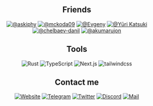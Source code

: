 <h2 align="center">Friends</h2>
<p align="center">
<a href="https://github.com/askiphy"><img src="https://img.shields.io/badge/-Sergey%20Fomchukov-000000?style=for-the-badge" alt="@askiphy"></a>
<a href="https://github.com/mckoda09"><img src="https://img.shields.io/badge/-mckoda09-000000?style=for-the-badge" alt="@mckoda09"></a>
<a href="https://github.com/itsLameni"><img src="https://img.shields.io/badge/-Evgeny-000000?style=for-the-badge" alt="@Evgeny"></a> 
<a href="https://github.com/orzklv"><img src="https://img.shields.io/badge/-Sokhibjon%20Orzikulov-000000?style=for-the-badge" alt="@Yūri Katsuki"></a>
<a href="https://github.com/chelbaev-danil"><img src="https://img.shields.io/badge/-chelbaev%20danil-000000?style=for-the-badge" alt="@chelbaev-danil"></a>
<a href="https://github.com/akumarujon"><img src="https://img.shields.io/badge/-Akumarujon-000000?style=for-the-badge" alt="@akumarujon"></a>
</p>

<h2 align="center">Tools</h2>
<p align="center">
<img src="https://img.shields.io/badge/-Rust-000000?style=for-the-badge&logo=Rust" alt="Rust">
<img src="https://img.shields.io/badge/-TypeScript-000000?style=for-the-badge&logo=TypeScript" alt="TypeScript">
<img src="https://img.shields.io/badge/-Next.js-000000?style=for-the-badge&logo=nextdotjs" alt="Next.js">
<img src="https://img.shields.io/badge/-Tailwind%20CSS-000000?style=for-the-badge&logo=tailwindcss" alt="tailwindcss">
</p>

<h2 align="center">Contact me</h2>
<p align="center">
<a href="https://tapnisu.ru"><img src="https://img.shields.io/badge/-tapnisu.ru-000000?style=for-the-badge&logo=nextdotjs" alt="Website"></a>
<a href="https://tapnisu.ru/telegram"><img src="https://img.shields.io/badge/-Telegram-000000?style=for-the-badge&logo=Telegram" alt="Telegram"></a>
<a href="https://tapnisu.ru/twitter"><img src="https://img.shields.io/badge/-Twitter-000000?style=for-the-badge&logo=Twitter" alt="Twitter"></a>
<a href="https://tapnisu.ru/discord"><img src="https://img.shields.io/badge/-Discord:%20tapnisu-000000?style=for-the-badge&logo=Discord" alt="Discord"></a>
<a href="https://tapnisu.ru/email"><img src="https://img.shields.io/badge/-Mail-000000?style=for-the-badge&logo=gmail" alt="Mail"></a>
</p>
